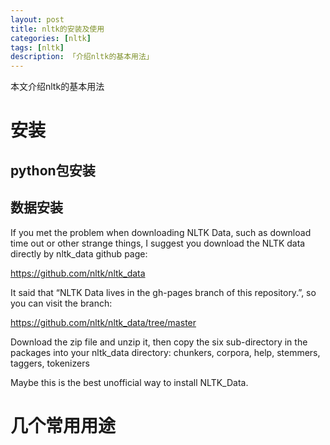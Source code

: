 ```yaml
---
layout: post  
title: nltk的安装及使用
categories: [nltk]  
tags: [nltk]  
description: 「介绍nltk的基本用法」   
---
```


本文介绍nltk的基本用法

# 安装
## python包安装

## 数据安装
If you met the problem when downloading NLTK Data, such as download time out or other strange things, I suggest you download the NLTK data directly by nltk_data github page:

https://github.com/nltk/nltk_data

It said that “NLTK Data lives in the gh-pages branch of this repository.”, so you can visit the branch:

https://github.com/nltk/nltk_data/tree/master

Download the zip file and unzip it, then copy the six sub-directory in the packages into your nltk_data directory: chunkers, corpora, help, stemmers, taggers, tokenizers

Maybe this is the best unofficial way to install NLTK_Data.

# 几个常用用途
